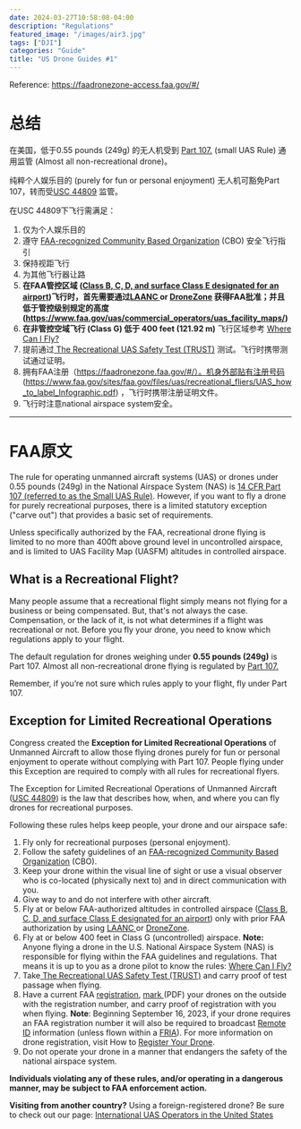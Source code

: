 ```yaml
---
date: 2024-03-27T10:58:08-04:00
description: "Regulations"
featured_image: "/images/air3.jpg"
tags: ["DJI"]
categories: "Guide"
title: "US Drone Guides #1"
---
```


Reference: https://faadronezone-access.faa.gov/#/



# 总结

在美国，低于0.55 pounds (249g) 的无人机受到 [Part 107.](https://www.faa.gov/uas/commercial_operators) (small UAS Rule) 通用监管 (Almost all non-recreational drone)。

纯粹个人娱乐目的 (purely for fun or personal enjoyment) 无人机可豁免Part 107，转而受[USC 44809](https://uscode.house.gov/view.xhtml?req=granuleid:USC-prelim-title49-section44809&num=0&edition=prelim) 监管。

在USC 44809下飞行需满足：

1. 仅为个人娱乐目的
2. 遵守 [FAA-recognized Community Based Organization](https://www.faa.gov/uas/recreationalfliers/faa-recognized-community-based-organizations) (CBO) 安全飞行指引
3. 保持视距飞行
4. 为其他飞行器让路
5. **在FAA管控区域 ([Class B, C, D, and surface Class E designated for an airport](https://www.faa.gov/uas/recreational_fliers/where_can_i_fly/airspace_101))飞行时，首先需要通过[LAANC ](https://www.faa.gov/uas/programs_partnerships/data_exchange)or [DroneZone](https://faadronezone.faa.gov/#/) 获得FAA批准；并且低于管控级别规定的高度(https://www.faa.gov/uas/commercial_operators/uas_facility_maps/)**
6. **在非管控空域飞行 (Class G) 低于 400 feet (121.92 m)**   飞行区域参考 [Where Can I Fly?](https://www.faa.gov/uas/getting_started/where_can_i_fly) 
7. 提前通过[ The Recreational UAS Safety Test (TRUST)](https://www.faa.gov/uas/recreational_fliers/knowledge_test_updates) 测试。飞行时携带测试通过证明。
8. 拥有FAA注册（https://faadronezone.faa.gov/#/）。机身外部贴有注册号码 (https://www.faa.gov/sites/faa.gov/files/uas/recreational_fliers/UAS_how_to_label_Infographic.pdf) ，飞行时携带注册证明文件。
9. 飞行时注意national airspace system安全。

***

# FAA原文

The rule for operating unmanned aircraft systems (UAS) or drones under 0.55 pounds (249g) in the National Airspace System (NAS) is [14 CFR Part 107 (referred to as the Small UAS Rule)](https://www.faa.gov/uas/commercial_operators). However, if you want to fly a drone for purely recreational purposes, there is a limited statutory exception ("carve out") that provides a basic set of requirements.

Unless specifically authorized by the FAA, recreational drone flying is limited to no more than 400ft above ground level in uncontrolled airspace, and is limited to UAS Facility Map (UASFM) altitudes in controlled airspace.

## What is a Recreational Flight?

Many people assume that a recreational flight simply means not flying for a business or being compensated. But, that's not always the case. Compensation, or the lack of it, is not what determines if a flight was recreational or not. Before you fly your drone, you need to know which regulations apply to your flight.

The default regulation for drones weighing under **0.55 pounds (249g)** is Part 107. Almost all non-recreational drone flying is regulated by [Part 107.](https://www.faa.gov/uas/commercial_operators)

Remember, if you’re not sure which rules apply to your flight, fly under Part 107.



## **Exception for Limited Recreational Operations** 

Congress created the **Exception for Limited Recreational Operations** of Unmanned Aircraft to allow those flying drones purely for fun or personal enjoyment to operate without complying with Part 107. People flying under this Exception are required to comply with all rules for recreational flyers.

The Exception for Limited Recreational Operations of Unmanned Aircraft ([USC 44809](https://uscode.house.gov/view.xhtml?req=granuleid:USC-prelim-title49-section44809&num=0&edition=prelim)) is the law that describes how, when, and where you can fly drones for recreational purposes.

Following these rules helps keep people, your drone and our airspace safe:

1. Fly only for recreational purposes (personal enjoyment).
2. Follow the safety guidelines of an [FAA-recognized Community Based Organization](https://www.faa.gov/uas/recreationalfliers/faa-recognized-community-based-organizations) (CBO).
3. Keep your drone within the visual line of sight or use a visual observer who is co-located (physically next to) and in direct communication with you.
4. Give way to and do not interfere with other aircraft.
5. Fly at or below FAA-authorized altitudes in controlled airspace ([Class B, C, D, and surface Class E designated for an airport](https://www.faa.gov/uas/recreational_fliers/where_can_i_fly/airspace_101)) only with prior FAA authorization by using [LAANC ](https://www.faa.gov/uas/programs_partnerships/data_exchange)or [DroneZone](https://faadronezone.faa.gov/#/).
6. Fly at or below 400 feet in Class G (uncontrolled) airspace.
   **Note:** Anyone flying a drone in the U.S. National Airspace System (NAS) is responsible for flying within the FAA guidelines and regulations. That means it is up to you as a drone pilot to know the rules: [Where Can I Fly?](https://www.faa.gov/uas/getting_started/where_can_i_fly) 
7. Take[ The Recreational UAS Safety Test (TRUST)](https://www.faa.gov/uas/recreational_fliers/knowledge_test_updates) and carry proof of test passage when flying.
8. Have a current FAA [registration](https://faadronezone.faa.gov/#/), [mark ](https://www.faa.gov/sites/faa.gov/files/uas/recreational_fliers/UAS_how_to_label_Infographic.pdf)(PDF) your drones on the outside with the registration number, and carry proof of registration with you when flying.
   **Note**: Beginning September 16, 2023, if your drone requires an FAA registration number it will also be required to broadcast [Remote ID](https://www.faa.gov/uas/getting_started/remote_id) information (unless flown within a [FRIA](https://www.faa.gov/uas/getting_started/remote_id/fria)). For more information on drone registration, visit How to [Register Your Drone](https://www.faa.gov/uas/getting_started/register_drone).
9. Do not operate your drone in a manner that endangers the safety of the national airspace system.

**Individuals violating any of these rules, and/or operating in a dangerous manner, may be subject to FAA enforcement action.**



**Visiting from another country?** Using a foreign-registered drone? Be sure to check out our page: [International UAS Operators in the United States](https://www.faa.gov/uas/resources/foreign_operators)
